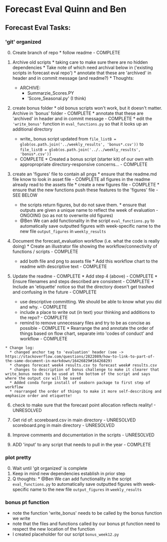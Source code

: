 # Forecast Eval Quinn and Ben

## Forecast Eval Tasks:

### 'git' organized
  0. Create branch of repo
    * follow readme - COMPLETE

  1. Archive old scripts
    * taking care to make sure there are no hidden dependencies
    * Take note of which need archival below in ('existing scripts in forecast eval repo')
    * annotate that these are 'archived' in header and in commit message (and readme?)
    * Thoughts:
      * ARCHIVE:
        * Summarzie_Scores.PY
        * 'Score_Seasonal.py' (I think)

  2. create bonus folder
    * old bonus scripts won't work, but it doesn't matter. Archive in 'bonus' folder - COMPLETE
    * annotate that these are 'archived' in header and in commit message - COMPLETE
    * edit the `'write_bonus'` function in `eval_functions.py` so that it looks up an additional directory
      * write_ bonus script updated from `file_listB = glob(os.path.join('../weekly_results', 'bonus*.csv'))` to `file_listB = glob(os.path.join('../../weekly_results', 'bonus*.csv'))`
      * COMPLETE
    * Created a bonus script (starter kit) of our own with appropropriate directory-responsive concerns... - COMPLETE

  3. create an 'figures' file to contain all pngs
    * ensure that the readme.md file know to look in asset file - COMPLETE all figures in the readme already read to the assets file
    * create a new figures file - COMPLETE
    * ensure that the new functions push these features to the 'figures' file - SEE BELOW
      * the scripts return figures, but do not save them.
    * ensure that outputs are given a unique name to reflect the week of evaluation - ONGOING (so as not to overwrite old figures)
      * @Ben We can add functionality in the script `eval_functions.py` to automatically save outputted figures with week-specific name to the new file `output_figures` in `weekly_results`

  4. Document the forecast_evaluation workflow (i.e. what the code is really doing)
    * Create an illustrator file showing the workflow/connectivity of functions / scripts - COMPLETE
      * add both file and png to assets file
    * Add this workflow chart to the readme with descriptive text - COMPLETE


  5. Update the readme - COMPLETE
    * Add step 4 (above) - COMPLETE
    * Ensure filenames and steps described are consistent - COMPLETE
    * Include an 'etiquette' notice so that the directory doesn't get trashed and confusing in the future - COMPLETE
      * use descriptive committing. We should be able to know what you did and why. - COMPLETE
      * include a place to write out (in text) your thinking and additions to the repo? - COMPLETE
      * remind to remove unnecessary files and try to be as concise as possible - COMPLETE
    * Rearrange the and annotate the order of things based on flow chart, separate into 'codes of conduct' and workflow - COMPLETE

    * Change log:
      * changed anchor tag to 'evaluation' header (see -> https://stackoverflow.com/questions/2822089/how-to-link-to-part-of-the-same-document-in-markdown/16426829#16426829)
      * changes forecast week4 results.csv to forecast week# results.csv
      * changes to description of bonus challenge to make it clearer that write_bonus needs to be used at the bottom of the script and says where the output csv will be saved
      * Added conda forge install of seaborn package to first step of workflow
      * rearranged the order of things to make it more self-describing and emphasize order and etiquette!

  6. check to make sure that the forecast point allocation reflects reality! - UNRESOLVED


  7. Get rid of:
    scoreboard.csv in main directory - UNRESOLVED
    scoreboard.png in main directory - UNRESOLVED

  8. Improve comments and documentation in the scripts - UNRESOLVED

  9. ADD 'input' to any script that needs to pull in the year - COMPLETE

### plot pretty
  0. Wait until 'git organized' is complete
  1. Keep in mind new dependencies establish in prior step
  2. Q thoughts:
    * @Ben We can add functionality in the script `eval_functions.py` to automatically save outputted figures with week-specific name to the new file `output_figures` in `weekly_results`


### bonus pt function
  * note the function 'write_bonus' needs to be called by the bonus function we write
  * note that the files and functions called by our bonus pt function need to respect the new location of the function
  * I created placeholder for our script `bonus_week12.py`
